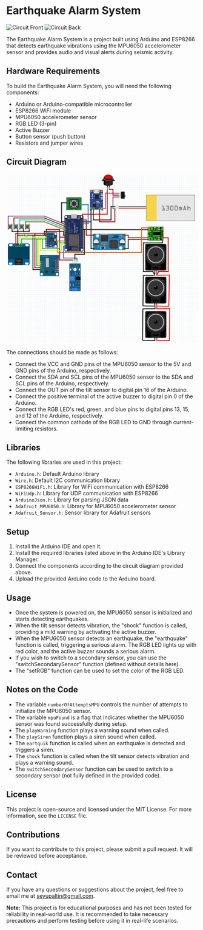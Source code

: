 # Earthquake Alarm System

![Circuit Front](assets/images/circuit_front.jpg)
![Circuit Back](assets/images/circuit_back.jpg)

The Earthquake Alarm System is a project built using Arduino and ESP8266 that detects earthquake vibrations using the MPU6050 accelerometer sensor and provides audio and visual alerts during seismic activity.

## Hardware Requirements
To build the Earthquake Alarm System, you will need the following components:

- Arduino or Arduino-compatible microcontroller
- ESP8266 WiFi module
- MPU6050 accelerometer sensor
- RGB LED (3-pin)
- Active Buzzer
- Button sensor (push button)
- Resistors and jumper wires

## Circuit Diagram
![Circuit Diagram](assets/images/circuit_diagram.png)

The connections should be made as follows:

- Connect the VCC and GND pins of the MPU6050 sensor to the 5V and GND pins of the Arduino, respectively.
- Connect the SDA and SCL pins of the MPU6050 sensor to the SDA and SCL pins of the Arduino, respectively.
- Connect the OUT pin of the tilt sensor to digital pin 16 of the Arduino.
- Connect the positive terminal of the active buzzer to digital pin 0 of the Arduino.
- Connect the RGB LED's red, green, and blue pins to digital pins 13, 15, and 12 of the Arduino, respectively.
- Connect the common cathode of the RGB LED to GND through current-limiting resistors.

## Libraries
The following libraries are used in this project:

- `Arduino.h`: Default Arduino library
- `Wire.h`: Default I2C communication library
- `ESP8266WiFi.h`: Library for WiFi communication with ESP8266
- `WiFiUdp.h`: Library for UDP communication with ESP8266
- `ArduinoJson.h`: Library for parsing JSON data
- `Adafruit_MPU6050.h`: Library for MPU6050 accelerometer sensor
- `Adafruit_Sensor.h`: Sensor library for Adafruit sensors

## Setup
1. Install the Arduino IDE and open it.
2. Install the required libraries listed above in the Arduino IDE's Library Manager.
3. Connect the components according to the circuit diagram provided above.
4. Upload the provided Arduino code to the Arduino board.

## Usage
- Once the system is powered on, the MPU6050 sensor is initialized and starts detecting earthquakes.
- When the tilt sensor detects vibration, the "shock" function is called, providing a mild warning by activating the active buzzer.
- When the MPU6050 sensor detects an earthquake, the "earthquake" function is called, triggering a serious alarm. The RGB LED lights up with red color, and the active buzzer sounds a serious alarm.
- If you wish to switch to a secondary sensor, you can use the "switchSecondarySensor" function (defined without details here).
- The "setRGB" function can be used to set the color of the RGB LED.

## Notes on the Code
- The variable `numberOfAttemptsMPU` controls the number of attempts to initialize the MPU6050 sensor.
- The variable `mpuFound` is a flag that indicates whether the MPU6050 sensor was found successfully during setup.
- The `playWarning` function plays a warning sound when called.
- The `playSiren` function plays a siren sound when called.
- The `eartquik` function is called when an earthquake is detected and triggers a siren.
- The `shock` function is called when the tilt sensor detects vibration and plays a warning sound.
- The `switchSecondarySensor` function can be used to switch to a secondary sensor (not fully defined in the provided code).

## License
This project is open-source and licensed under the MIT License. For more information, see the `LICENSE` file.

## Contributions
If you want to contribute to this project, please submit a pull request. It will be reviewed before acceptance.

## Contact
If you have any questions or suggestions about the project, feel free to email me at seyupaltin@gmail.com.

**Note:** This project is for educational purposes and has not been tested for reliability in real-world use. It is recommended to take necessary precautions and perform testing before using it in real-life scenarios.
